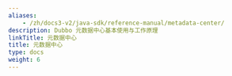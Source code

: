 ```yaml
---
aliases:
    - /zh/docs3-v2/java-sdk/reference-manual/metadata-center/
description: Dubbo 元数据中心基本使用与工作原理
linkTitle: 元数据中心
title: 元数据中心
type: docs
weight: 6
---
```

